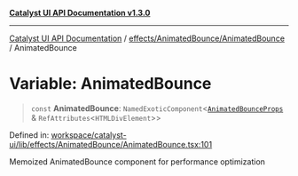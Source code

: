 [**Catalyst UI API Documentation v1.3.0**](../../../../README.md)

---

[Catalyst UI API Documentation](../../../../README.md) / [effects/AnimatedBounce/AnimatedBounce](../README.md) / AnimatedBounce

# Variable: AnimatedBounce

> `const` **AnimatedBounce**: `NamedExoticComponent`\<[`AnimatedBounceProps`](../interfaces/AnimatedBounceProps.md) & `RefAttributes`\<`HTMLDivElement`\>\>

Defined in: [workspace/catalyst-ui/lib/effects/AnimatedBounce/AnimatedBounce.tsx:101](https://github.com/TheBranchDriftCatalyst/catalyst-ui/blob/main/lib/effects/AnimatedBounce/AnimatedBounce.tsx#L101)

Memoized AnimatedBounce component for performance optimization
